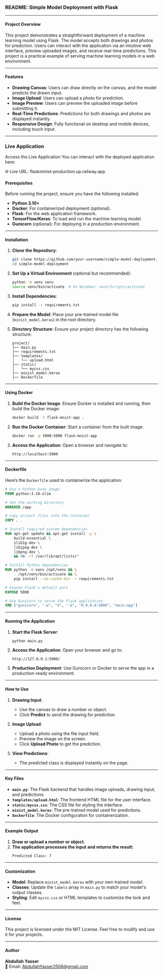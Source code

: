 ### README: Simple Model Deployment with Flask

---

#### Project Overview

This project demonstrates a straightforward deployment of a machine learning model using Flask. The model accepts both drawings and photos for prediction. Users can interact with the application via an intuitive web interface, preview uploaded images, and receive real-time predictions. This project is a practical example of serving machine learning models in a web environment.

---

#### Features

- **Drawing Canvas**: Users can draw directly on the canvas, and the model predicts the drawn input.
- **Image Upload**: Users can upload a photo for prediction.
- **Image Preview**: Users can preview the uploaded image before submitting it.
- **Real-Time Predictions**: Predictions for both drawings and photos are displayed instantly.
- **Responsive Design**: Fully functional on desktop and mobile devices, including touch input.

---

### Live Application
Access the Live Application
You can interact with the deployed application here:

🌐 Live URL: flaskminist-production.up.railway.app


#### Prerequisites

Before running the project, ensure you have the following installed:

- **Python 3.10+**
- **Docker**: For containerized deployment (optional).
- **Flask**: For the web application framework.
- **TensorFlow/Keras**: To load and run the machine learning model.
- **Gunicorn** (optional): For deploying in a production environment.

---

#### Installation

1. **Clone the Repository**:
   ```bash
   git clone https://github.com/your-username/simple-model-deployment.git
   cd simple-model-deployment
   ```

2. **Set Up a Virtual Environment** (optional but recommended):
   ```bash
   python -m venv venv
   source venv/bin/activate  # On Windows: venv\Scripts\activate
   ```

3. **Install Dependencies**:
   ```bash
   pip install -r requirements.txt
   ```

4. **Prepare the Model**:
   Place your pre-trained model file (`minist_model.keras`) in the root directory.

5. **Directory Structure**:
   Ensure your project directory has the following structure:
   ```
   project/
   ├── main.py
   ├── requirements.txt
   ├── templates/
   │   └── upload.html
   ├── static/
   │   └── mycss.css
   ├── minist_model.keras
   ├── Dockerfile
   ```

---

#### Using Docker

1. **Build the Docker Image**:
   Ensure Docker is installed and running, then build the Docker image:
   ```bash
   docker build -t flask-mnist-app .
   ```

2. **Run the Docker Container**:
   Start a container from the built image:
   ```bash
   docker run -p 5000:5000 flask-mnist-app
   ```

3. **Access the Application**:
   Open a browser and navigate to:
   ```
   http://localhost:5000
   ```

---

#### Dockerfile

Here’s the `Dockerfile` used to containerize the application:
```dockerfile
# Use a Python base image
FROM python:3.10-slim

# Set the working directory
WORKDIR /app

# Copy project files into the container
COPY . .

# Install required system dependencies
RUN apt-get update && apt-get install -y \
    build-essential \
    zlib1g-dev \
    libjpeg-dev \
    libpng-dev \
    && rm -rf /var/lib/apt/lists/*

# Install Python dependencies
RUN python -m venv /opt/venv && \
    . /opt/venv/bin/activate && \
    pip install --no-cache-dir -r requirements.txt

# Expose Flask's default port
EXPOSE 5000

# Use Gunicorn to serve the Flask application
CMD ["gunicorn", "-w", "4", "-b", "0.0.0.0:5000", "main:app"]
```

---

#### Running the Application

1. **Start the Flask Server**:
   ```bash
   python main.py
   ```

2. **Access the Application**:
   Open your browser and go to:
   ```
   http://127.0.0.1:5000/
   ```

3. **Production Deployment**:
   Use Gunicorn or Docker to serve the app in a production-ready environment.

---

#### How to Use

1. **Drawing Input**:
   - Use the canvas to draw a number or object.
   - Click **Predict** to send the drawing for prediction.

2. **Image Upload**:
   - Upload a photo using the file input field.
   - Preview the image on the screen.
   - Click **Upload Photo** to get the prediction.

3. **View Predictions**:
   - The predicted class is displayed instantly on the page.

---

#### Key Files

- **`main.py`**: The Flask backend that handles image uploads, drawing input, and predictions.
- **`templates/upload.html`**: The frontend HTML file for the user interface.
- **`static/mycss.css`**: The CSS file for styling the interface.
- **`minist_model.keras`**: The pre-trained model used for predictions.
- **`Dockerfile`**: The Docker configuration for containerization.

---

#### Example Output

1. **Draw or upload a number or object.**
2. **The application processes the input and returns the result:**
   ```
   Predicted Class: 7
   ```

---

#### Customization

- **Model**: Replace `minist_model.keras` with your own trained model.
- **Classes**: Update the `labels` array in `main.py` to match your model's output classes.
- **Styling**: Edit `mycss.css` or HTML templates to customize the look and feel.

---

#### License

This project is licensed under the MIT License. Feel free to modify and use it for your projects.

---

#### Author

**Abdullah Yasser**  
📧 Email: [AbdullahYasser2506@gmail.com](mailto:AbdullahYasser2506@gmail.com)  
